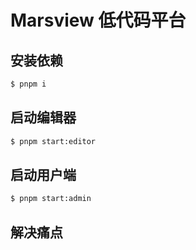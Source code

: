 # Marsview 低代码平台

## 安装依赖

```bash
$ pnpm i
```

## 启动编辑器

```bash
$ pnpm start:editor
```

## 启动用户端

```bash
$ pnpm start:admin
```

## 解决痛点

```bash

```
